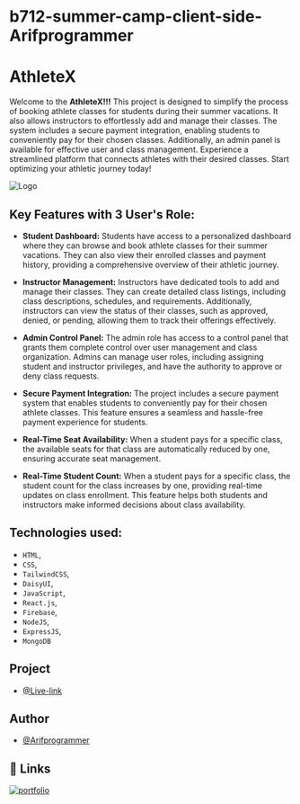 # b712-summer-camp-client-side-Arifprogrammer

# AthleteX

Welcome to the **AthleteX!!!** This project is designed to simplify the process of booking athlete classes for students during their summer vacations. It also allows instructors to effortlessly add and manage their classes. The system includes a secure payment integration, enabling students to conveniently pay for their chosen classes. Additionally, an admin panel is available for effective user and class management. Experience a streamlined platform that connects athletes with their desired classes. Start optimizing your athletic journey today!

![Logo](https://i.ibb.co/bswvys8/logo.png)

## Key Features with 3 User's Role:

- **Student Dashboard:** Students have access to a personalized dashboard where they can browse and book athlete classes for their summer vacations. They can also view their enrolled classes and payment history, providing a comprehensive overview of their athletic journey.

- **Instructor Management:** Instructors have dedicated tools to add and manage their classes. They can create detailed class listings, including class descriptions, schedules, and requirements. Additionally, instructors can view the status of their classes, such as approved, denied, or pending, allowing them to track their offerings effectively.

- **Admin Control Panel:** The admin role has access to a control panel that grants them complete control over user management and class organization. Admins can manage user roles, including assigning student and instructor privileges, and have the authority to approve or deny class requests.

- **Secure Payment Integration:** The project includes a secure payment system that enables students to conveniently pay for their chosen athlete classes. This feature ensures a seamless and hassle-free payment experience for students.

- **Real-Time Seat Availability:** When a student pays for a specific class, the available seats for that class are automatically reduced by one, ensuring accurate seat management.

- **Real-Time Student Count:** When a student pays for a specific class, the student count for the class increases by one, providing real-time updates on class enrollment. This feature helps both students and instructors make informed decisions about class availability.

## Technologies used:

- `HTML`,
- `CSS`,
- `TailwindCSS`,
- `DaisyUI`,
- `JavaScript`,
- `React.js`,
- `Firebase`,
- `NodeJS`,
- `ExpressJS`,
- `MongoDB`

## Project

- [@Live-link](https://athletex-com.web.app)

## Author

- [@Arifprogrammer](https://github.com/Arifprogrammer)

## 🔗 Links

[![portfolio](https://img.shields.io/badge/my_portfolio-000?style=for-the-badge&logo=ko-fi&logoColor=white)](https://github.com/Arifprogrammer?tab=repositories/)
